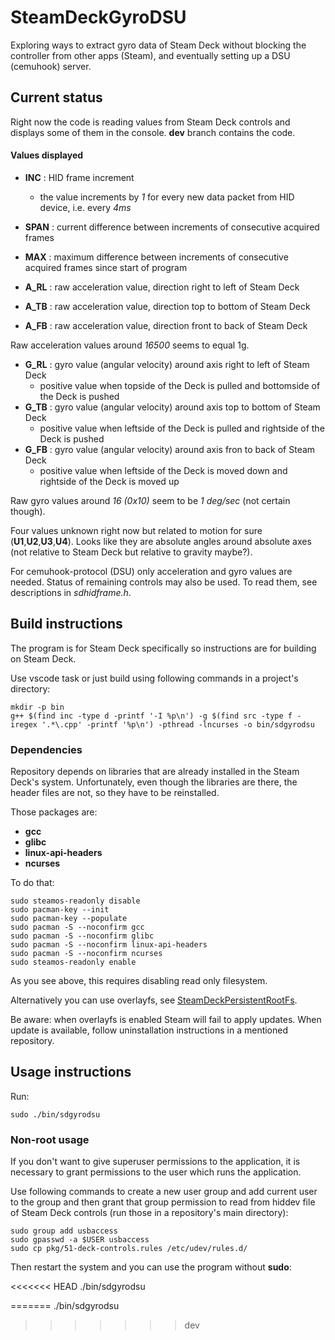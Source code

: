 # SteamDeckGyroDSU
Exploring ways to extract gyro data of Steam Deck without blocking the controller from other apps (Steam), and eventually setting up a DSU (cemuhook) server.

## Current status

Right now the code is reading values from Steam Deck controls and displays some of them in the console. **dev** branch contains the code.

#### Values displayed 

- **INC** : HID frame increment
  - the value increments by _1_ for every new data packet from HID device, i.e. every _4ms_
- **SPAN** : current difference between increments of consecutive acquired frames
- **MAX** : maximum difference between increments of consecutive acquired frames since start of program

- **A_RL** : raw acceleration value, direction right to left of Steam Deck
- **A_TB** : raw acceleration value, direction top to bottom of Steam Deck
- **A_FB** : raw acceleration value, direction front to back of Steam Deck

Raw acceleration values around _16500_ seems to equal 1g.

- **G_RL** : gyro value (angular velocity) around axis right to left of Steam Deck
  - positive value when topside of the Deck is pulled and bottomside of the Deck is pushed
- **G_TB** : gyro value (angular velocity) around axis top to bottom of Steam Deck
  - positive value when leftside of the Deck is pulled and rightside of the Deck is pushed
- **G_FB** : gyro value (angular velocity) around axis fron to back of Steam Deck
  - positive value when leftside of the Deck is moved down and rightside of the Deck is moved up

Raw gyro values around _16 (0x10)_ seem to be _1 deg/sec_ (not certain though).

Four values unknown right now but related to motion for sure (**U1**,**U2**,**U3**,**U4**). Looks like they are absolute angles around absolute axes (not relative to Steam Deck but relative to gravity maybe?).

For cemuhook-protocol (DSU) only acceleration and gyro values are needed. Status of remaining controls may also be used. To read them, see descriptions in _sdhidframe.h_.

## Build instructions

The program is for Steam Deck specifically so instructions are for building on Steam Deck.

Use vscode task or just build using following commands in a project's directory:

    mkdir -p bin
    g++ $(find inc -type d -printf '-I %p\n') -g $(find src -type f -iregex '.*\.cpp' -printf '%p\n') -pthread -lncurses -o bin/sdgyrodsu
    
### Dependencies

Repository depends on libraries that are already installed in the Steam Deck's system. Unfortunately, even though the libraries are there, the header files are not, so they have to be reinstalled.

Those packages are:
- **gcc**
- **glibc**
- **linux-api-headers**
- **ncurses**

To do that:

    sudo steamos-readonly disable
    sudo pacman-key --init
    sudo pacman-key --populate
    sudo pacman -S --noconfirm gcc
    sudo pacman -S --noconfirm glibc
    sudo pacman -S --noconfirm linux-api-headers
    sudo pacman -S --noconfirm ncurses
    sudo steamos-readonly enable
    
As you see above, this requires disabling read only filesystem. 

Alternatively you can use overlayfs, see [SteamDeckPersistentRootFs](https://github.com/Chloe-ko/SteamDeckPersistentRootFs).

Be aware: when overlayfs is enabled Steam will fail to apply updates. When update is available, follow uninstallation instructions in a mentioned repository.
  
## Usage instructions

Run:

    sudo ./bin/sdgyrodsu

### Non-root usage
  
If you don't want to give superuser permissions to the application, it is necessary to grant permissions to the user which runs the application.

Use following commands to create a new user group and add current user to the group and then grant that group permission to read from hiddev file of Steam Deck controls (run those in a repository's main directory):

    sudo group add usbaccess
    sudo gpasswd -a $USER usbaccess
    sudo cp pkg/51-deck-controls.rules /etc/udev/rules.d/
    
Then restart the system and you can use the program without **sudo**:

<<<<<<< HEAD
    ./bin/sdgyrodsu
    
=======
    ./bin/sdgyrodsu
>>>>>>> dev
